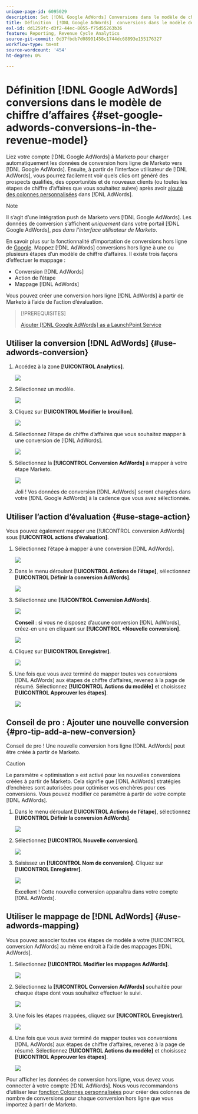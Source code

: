 ```yaml
---
unique-page-id: 6095029
description: Set [!DNL Google AdWords] Conversions dans le modèle de chiffre d’affaires - Documents Marketo - Documentation du produit
title: Définition  [!DNL Google AdWords]  conversions dans le modèle de chiffre d’affaires
exl-id: dd1259fc-d3f2-44ec-8055-f75d55263b36
feature: Reporting, Revenue Cycle Analytics
source-git-commit: 0d37fbdb7d08901458c1744dc68893e155176327
workflow-type: tm+mt
source-wordcount: '454'
ht-degree: 0%

---
```


# Définition [!DNL Google AdWords] conversions dans le modèle de chiffre d’affaires {#set-google-adwords-conversions-in-the-revenue-model}

Liez votre compte [!DNL Google AdWords] à Marketo pour charger automatiquement les données de conversion hors ligne de Marketo vers [!DNL Google AdWords]. Ensuite, à partir de l’interface utilisateur de [!DNL AdWords], vous pourrez facilement voir quels clics ont généré des prospects qualifiés, des opportunités et de nouveaux clients (ou toutes les étapes de chiffre d’affaires que vous souhaitez suivre) après avoir [ajouté des colonnes personnalisées](https://support.google.com/adwords/answer/3073556) dans [!DNL AdWords].

>[!NOTE]
>
>Il s’agit d’une intégration push de Marketo vers [!DNL Google AdWords]. Les données de conversion s’affichent _uniquement_ dans votre portail [!DNL Google AdWords], _pas dans l’interface utilisateur de Marketo_.

En savoir plus sur la fonctionnalité d’importation de conversions hors ligne de [Google](https://support.google.com/adwords/answer/2998031?hl=en). Mappez [!DNL AdWords] conversions hors ligne à une ou plusieurs étapes d’un modèle de chiffre d’affaires. Il existe trois façons d’effectuer le mappage :

* Conversion [!DNL AdWords]
* Action de l’étape
* Mappage [!DNL AdWords]

Vous pouvez créer une conversion hors ligne [!DNL AdWords] à partir de Marketo à l’aide de l’action d’évaluation.

>[!PREREQUISITES]
>
>[Ajouter [!DNL Google AdWords] as a LaunchPoint Service](/help/marketo/product-docs/administration/additional-integrations/add-google-adwords-as-a-launchpoint-service.md)

## Utiliser la conversion [!DNL AdWords] {#use-adwords-conversion}

1. Accédez à la zone **[!UICONTROL Analytics]**.

   ![](assets/image2015-2-23-18-3a9-3a34.png)

1. Sélectionnez un modèle.

   ![](assets/image2015-2-23-18-3a3-3a12.png)

1. Cliquez sur **[!UICONTROL Modifier le brouillon]**.

   ![](assets/image2015-3-10-15-3a3-3a20.png)

1. Sélectionnez l’étape de chiffre d’affaires que vous souhaitez mapper à une conversion de [!DNL AdWords].

   ![](assets/image2015-2-26-16-3a40-3a2.png)

1. Sélectionnez la **[!UICONTROL Conversion AdWords]** à mapper à votre étape Marketo.

   ![](assets/image2015-2-26-16-3a46-3a15.png)

   Joli ! Vos données de conversion [!DNL AdWords] seront chargées dans votre [!DNL Google AdWords] à la cadence que vous avez sélectionnée.

## Utiliser l’action d’évaluation {#use-stage-action}

Vous pouvez également mapper une [!UICONTROL conversion AdWords] sous **[!UICONTROL actions d’évaluation]**.

1. Sélectionnez l’étape à mapper à une conversion [!DNL AdWords].

   ![](assets/image2015-2-26-16-3a40-3a2.png)

1. Dans le menu déroulant **[!UICONTROL Actions de l’étape]**, sélectionnez **[!UICONTROL Définir la conversion AdWords]**.

   ![](assets/image2015-2-26-16-3a52-3a24.png)

1. Sélectionnez une **[!UICONTROL Conversion AdWords]**.

   ![](assets/image2015-2-26-16-3a54-3a47.png)

   **Conseil** : si vous ne disposez d’aucune conversion [!DNL AdWords], créez-en une en cliquant sur **[!UICONTROL +Nouvelle conversion]**.

   ![](assets/image2015-2-26-21-3a22-3a10.png)

1. Cliquez sur **[!UICONTROL Enregistrer]**.

   ![](assets/image2015-2-26-16-3a56-3a2.png)

1. Une fois que vous avez terminé de mapper toutes vos conversions [!DNL AdWords] aux étapes de chiffre d’affaires, revenez à la page de résumé. Sélectionnez **[!UICONTROL Actions du modèle]** et choisissez **[!UICONTROL Approuver les étapes]**.

   ![](assets/image2015-2-27-12-3a20-3a20.png)

## Conseil de pro : Ajouter une nouvelle conversion {#pro-tip-add-a-new-conversion}

Conseil de pro ! Une nouvelle conversion hors ligne [!DNL AdWords] peut être créée à partir de Marketo.

>[!CAUTION]
>
>Le paramètre « optimisation » est activé pour les nouvelles conversions créées à partir de Marketo. Cela signifie que [!DNL AdWords] stratégies d’enchères sont autorisées pour optimiser vos enchères pour ces conversions. Vous pouvez modifier ce paramètre à partir de votre compte [!DNL AdWords].

1. Dans le menu déroulant **[!UICONTROL Actions de l’étape]**, sélectionnez **[!UICONTROL Définir la conversion AdWords]**.

   ![](assets/image2015-2-26-16-3a52-3a24.png)

1. Sélectionnez **[!UICONTROL Nouvelle conversion]**.

   ![](assets/image2015-2-26-21-3a22-3a10.png)

1. Saisissez un **[!UICONTROL Nom de conversion]**. Cliquez sur **[!UICONTROL Enregistrer]**.

   ![](assets/image2015-2-26-21-3a24-3a7.png)

   Excellent ! Cette nouvelle conversion apparaîtra dans votre compte [!DNL AdWords].

## Utiliser le mappage de [!DNL AdWords] {#use-adwords-mapping}

Vous pouvez associer toutes vos étapes de modèle à votre [!UICONTROL conversion AdWords] au même endroit à l’aide des mappages [!DNL AdWords].

1. Sélectionnez **[!UICONTROL Modifier les mappages AdWords]**.

   ![](assets/image2015-2-26-17-3a3-3a29.png)

1. Sélectionnez la **[!UICONTROL Conversion AdWords]** souhaitée pour chaque étape dont vous souhaitez effectuer le suivi.

   ![](assets/image2015-2-26-17-3a6-3a15.png)

1. Une fois les étapes mappées, cliquez sur **[!UICONTROL Enregistrer]**.

   ![](assets/image2015-2-26-17-3a7-3a48.png)

1. Une fois que vous avez terminé de mapper toutes vos conversions [!DNL AdWords] aux étapes de chiffre d’affaires, revenez à la page de résumé. Sélectionnez **[!UICONTROL Actions du modèle]** et choisissez **[!UICONTROL Approuver les étapes]**.

   ![](assets/image2015-2-27-12-3a20-3a20.png)

Pour afficher les données de conversion hors ligne, vous devez vous connecter à votre compte [!DNL AdWords]. Nous vous recommandons d’utiliser leur [fonction Colonnes personnalisées](https://support.google.com/adwords/answer/3073556) pour créer des colonnes de nombre de conversions pour chaque conversion hors ligne que vous importez à partir de Marketo.
